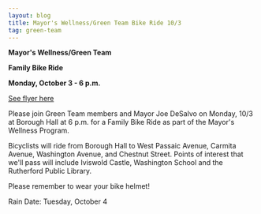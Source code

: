 ```yaml
---
layout: blog
title: Mayor's Wellness/Green Team Bike Ride 10/3
tag: green-team
---
```


**Mayor's Wellness/Green Team**

**Family Bike Ride**

**Monday, October 3 - 6 p.m.**

[See flyer here](https://storage.googleapis.com/static.rutherford-nj.com/recreation/posts/FamilyBikeRide.pdf)

Please join Green Team members and Mayor Joe DeSalvo on Monday, 10/3 at Borough Hall at 6 p.m. for a Family Bike Ride as part of the Mayor's Wellness Program.

Bicyclists will ride from Borough Hall to West Passaic Avenue, Carmita Avenue, Washington Avenue, and Chestnut Street. Points of interest that we'll pass will include Iviswold Castle, Washington School and the Rutherford Public Library.

Please remember to wear your bike helmet!

Rain Date: Tuesday, October 4
